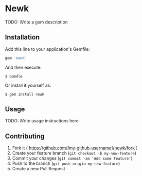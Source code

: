 # Newk

TODO: Write a gem description

## Installation

Add this line to your application's Gemfile:

```ruby
gem 'newk'
```

And then execute:

    $ bundle

Or install it yourself as:

    $ gem install newk

## Usage

TODO: Write usage instructions here

## Contributing

1. Fork it ( https://github.com/[my-github-username]/newk/fork )
2. Create your feature branch (`git checkout -b my-new-feature`)
3. Commit your changes (`git commit -am 'Add some feature'`)
4. Push to the branch (`git push origin my-new-feature`)
5. Create a new Pull Request
